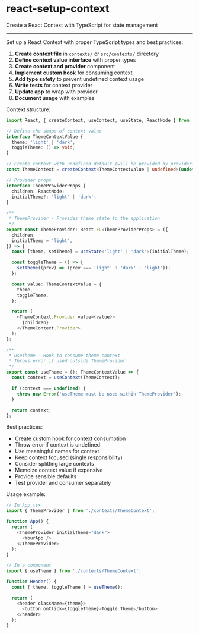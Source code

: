 # react-setup-context

Create a React Context with TypeScript for state management

---

Set up a React Context with proper TypeScript types and best practices:

1. **Create context file** in `contexts/` or `src/contexts/` directory
2. **Define context value interface** with proper types
3. **Create context and provider** component
4. **Implement custom hook** for consuming context
5. **Add type safety** to prevent undefined context usage
6. **Write tests** for context provider
7. **Update app** to wrap with provider
8. **Document usage** with examples

Context structure:

```typescript
import React, { createContext, useContext, useState, ReactNode } from 'react';

// Define the shape of context value
interface ThemeContextValue {
  theme: 'light' | 'dark';
  toggleTheme: () => void;
}

// Create context with undefined default (will be provided by provider)
const ThemeContext = createContext<ThemeContextValue | undefined>(undefined);

// Provider props
interface ThemeProviderProps {
  children: ReactNode;
  initialTheme?: 'light' | 'dark';
}

/**
 * ThemeProvider - Provides theme state to the application
 */
export const ThemeProvider: React.FC<ThemeProviderProps> = ({
  children,
  initialTheme = 'light',
}) => {
  const [theme, setTheme] = useState<'light' | 'dark'>(initialTheme);

  const toggleTheme = () => {
    setTheme((prev) => (prev === 'light' ? 'dark' : 'light'));
  };

  const value: ThemeContextValue = {
    theme,
    toggleTheme,
  };

  return (
    <ThemeContext.Provider value={value}>
      {children}
    </ThemeContext.Provider>
  );
};

/**
 * useTheme - Hook to consume theme context
 * Throws error if used outside ThemeProvider
 */
export const useTheme = (): ThemeContextValue => {
  const context = useContext(ThemeContext);

  if (context === undefined) {
    throw new Error('useTheme must be used within ThemeProvider');
  }

  return context;
};
```

Best practices:

- Create custom hook for context consumption
- Throw error if context is undefined
- Use meaningful names for context
- Keep context focused (single responsibility)
- Consider splitting large contexts
- Memoize context value if expensive
- Provide sensible defaults
- Test provider and consumer separately

Usage example:

```typescript
// In App.tsx
import { ThemeProvider } from './contexts/ThemeContext';

function App() {
  return (
    <ThemeProvider initialTheme="dark">
      <YourApp />
    </ThemeProvider>
  );
}

// In a component
import { useTheme } from './contexts/ThemeContext';

function Header() {
  const { theme, toggleTheme } = useTheme();

  return (
    <header className={theme}>
      <button onClick={toggleTheme}>Toggle Theme</button>
    </header>
  );
}
```
